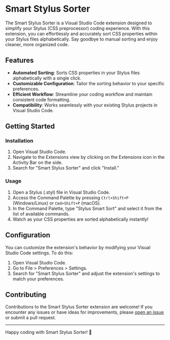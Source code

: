# Smart Stylus Sorter

The Smart Stylus Sorter is a Visual Studio Code extension designed to simplify your Stylus (CSS preprocessor) coding experience. With this extension, you can effortlessly and accurately sort CSS properties within your Stylus files alphabetically. Say goodbye to manual sorting and enjoy cleaner, more organized code.

## Features

- **Automated Sorting**: Sorts CSS properties in your Stylus files alphabetically with a single click.
- **Customizable Configuration**: Tailor the sorting behavior to your specific preferences.
- **Efficient Workflow**: Streamline your coding workflow and maintain consistent code formatting.
- **Compatibility**: Works seamlessly with your existing Stylus projects in Visual Studio Code.

## Getting Started

### Installation

1. Open Visual Studio Code.
2. Navigate to the Extensions view by clicking on the Extensions icon in the Activity Bar on the side.
3. Search for "Smart Stylus Sorter" and click "Install."

### Usage

1. Open a Stylus (.styl) file in Visual Studio Code.
2. Access the Command Palette by pressing `Ctrl+Shift+P` (Windows/Linux) or `Cmd+Shift+P` (macOS).
3. In the Command Palette, type "Stylus Smart Sort" and select it from the list of available commands.
4. Watch as your CSS properties are sorted alphabetically instantly!

## Configuration

You can customize the extension's behavior by modifying your Visual Studio Code settings. To do this:

1. Open Visual Studio Code.
2. Go to File > Preferences > Settings.
3. Search for "Smart Stylus Sorter" and adjust the extension's settings to match your preferences.

## Contributing

Contributions to the Smart Stylus Sorter extension are welcome! If you encounter any issues or have ideas for improvements, please [open an issue](https://github.com/thomasdqr/smart-stylus-sorter/issues) or submit a pull request.

---

Happy coding with Smart Stylus Sorter! 🚀